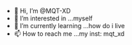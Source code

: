- 👋 Hi, I’m @MQT-XD
- 👀 I’m interested in ...myself
- 🌱 I’m currently learning ...how do i live
- 📫 How to reach me ...my inst: mqt_xd

<!---
MQT-XD/MQT-XD is a ✨ special ✨ repository because its `README.md` (this file) appears on your GitHub profile.
You can click the Preview link to take a look at your changes.
--->
